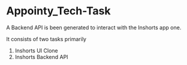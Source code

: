 # Appointy_Tech-Task
A Backend API is been generated to interact with the Inshorts app one.

It consists of two tasks primarily 
1) Inshorts UI Clone
2) Inshorts Backend API

